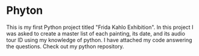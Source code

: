 # Phyton

This is my first Python project titled "Frida Kahlo Exhibition". In this project I was asked to create a master list of each painting, its date, and its audio tour ID using my knowledge of python. I have attached my code answering the questions. Check out my python repository.
